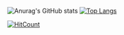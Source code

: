 
![Anurag's GitHub stats](https://github-readme-stats.vercel.app/api?username=Orion-News&show_icons=true&theme=onedark) [![Top Langs](https://github-readme-stats.vercel.app/api/top-langs/?username=Orion-News&langs_count=8&layout=compact&custom_title=Linguagens)](https://github.com/Orion-News/Orion-News)


[![HitCount](http://hits.dwyl.com/Orion-News/Orion-News.svg)](http://hits.dwyl.com/Orion-News/Orion-News)

